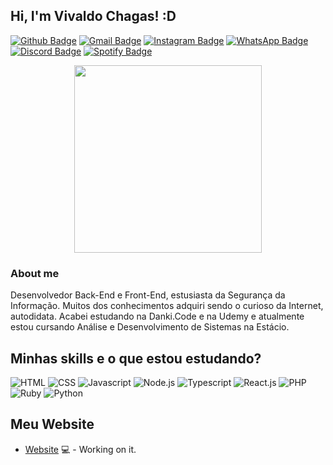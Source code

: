 ## Hi, I'm Vivaldo Chagas! :D

[![Github Badge](https://img.shields.io/badge/GitHub-100000?style=for-the-badge&logo=github&logoColor=white)](https://github.com/Nosferatuvjr)
[![Gmail Badge](https://img.shields.io/badge/Gmail-D14836?style=for-the-badge&logo=gmail&logoColor=white)](mailto:vivaldochagassjr@gmail.com/)
[![Instagram Badge](https://img.shields.io/badge/Instagram-E4405F?style=for-the-badge&logo=instagram&logoColor=white)](https://www.instagram.com/1997vjr/)
[![WhatsApp Badge](https://img.shields.io/badge/WhatsApp-25D366?style=for-the-badge&logo=whatsapp&logoColor=white)](https://api.whatsapp.com/send?phone=5592996041179&text=Oi%2C%20vim%20pelo%20teu%20perfil%20no%20Github.)
[![Discord Badge](https://img.shields.io/badge/Discord-7289DA?style=for-the-badge&logo=discord&logoColor=white)](https://discord.gg/RgBAcVYjRv)
[![Spotify Badge](https://img.shields.io/badge/Spotify-1ED760?&style=for-the-badge&logo=spotify&logoColor=white)](https://open.spotify.com/user/22ely24chjvpjxndfw2abmata?si=V5wCz4zmQ7iQA2QR1hiwDA)

<p align="center">
  <a href="#">
    <img align="center" width="300" src="https://lh3.googleusercontent.com/-aT9vJTmiPVk/X9OD0PKtRbI/AAAAAAAAAoo/CoOzSONsJhMJN73MXc9NySP_SodvEVqmwCLcBGAsYHQ/h1200/programming.gif" />
  </a>
</p>

### About me

Desenvolvedor Back-End e Front-End, estusiasta da Segurança da Informação. Muitos dos conhecimentos adquiri sendo o curioso da Internet, autodidata. Acabei estudando na Danki.Code e na Udemy e atualmente estou cursando Análise e Desenvolvimento de Sistemas na Estácio.

## Minhas skills e o que estou estudando?

![HTML](https://img.shields.io/badge/HTML5-E34F26?style=for-the-badge&logo=html5&logoColor=white)
![CSS](https://img.shields.io/badge/CSS3-1572B6?style=for-the-badge&logo=css3&logoColor=white)
![Javascript](https://img.shields.io/badge/JavaScript-F7DF1E?style=for-the-badge&logo=javascript&logoColor=black)
![Node.js](https://img.shields.io/badge/Node.js-43853D?style=for-the-badge&logo=node.js&logoColor=white)
![Typescript](https://img.shields.io/badge/TypeScript-007ACC?style=for-the-badge&logo=typescript&logoColor=white)
![React.js](https://img.shields.io/badge/React-20232A?style=for-the-badge&logo=react&logoColor=61DAFB)
![PHP](https://img.shields.io/badge/PHP-777BB4?style=for-the-badge&logo=php&logoColor=white)
![Ruby](https://img.shields.io/badge/Ruby-CC342D?style=for-the-badge&logo=ruby&logoColor=white)
![Python](https://img.shields.io/badge/Python-3776AB?style=for-the-badge&logo=python&logoColor=white)

## Meu Website
- [Website](https://amazonasdev.com) 💻 - Working on it.
